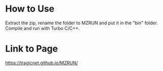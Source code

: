 # How to Use

Extract the zip, rename the folder to MZRUN and put it in the "bin" folder.
Compile and run with Turbo C/C++.

# Link to Page
https://tragicnet.github.io/MZRUN/
